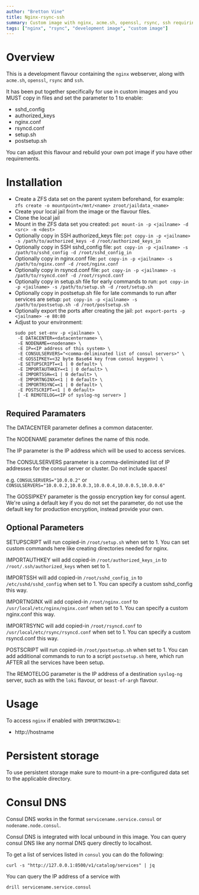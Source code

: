 ```yaml
---
author: "Bretton Vine"
title: Nginx-rsync-ssh
summary: Custom image with nginx, acme.sh, openssl, rsync, ssh requiring copied-in config files
tags: ["nginx", "rsync", "development image", "custom image"]
---
```


# Overview

This is a development flavour containing the ```nginx``` webserver, along with ```acme.sh```, ```openssl```, ```rsync``` and ```ssh```.

It has been put together specifically for use in custom images and you MUST copy in files and set the parameter to 1 to enable:
- sshd_config
- authorized_keys
- nginx.conf
- rsyncd.conf
- setup.sh
- postsetup.sh

You can adjust this flavour and rebuild your own pot image if you have other requirements.

# Installation

* Create a ZFS data set on the parent system beforehand, for example:
  ```zfs create -o mountpoint=/mnt/<name> zroot/jaildata_<name>```
* Create your local jail from the image or the flavour files.
* Clone the local jail
* Mount in the ZFS data set you created:
  ```pot mount-in -p <jailname> -d <src> -m <dest>```
* Optionally copy in SSH authorized_keys file:
  ```pot copy-in -p <jailname> -s /path/to/authorized_keys -d /root/authorized_keys_in```
* Optionally copy in SSH sshd_config file:
  ```pot copy-in -p <jailname> -s /path/to/sshd_config -d /root/sshd_config_in```
* Optionally copy in nginx.conf file:
  ```pot copy-in -p <jailname> -s /path/to/nginx.conf -d /root/nginx.conf```
* Optionally copy in rsyncd.conf file:
  ```pot copy-in -p <jailname> -s /path/to/rsyncd.conf -d /root/rsyncd.conf```
* Optionally copy in setup.sh file for early commands to run:
  ```pot copy-in -p <jailname> -s /path/to/setup.sh -d /root/setup.sh```
* Optionally copy in postsetup.sh file for late commands to run after services are setup:
  ```pot copy-in -p <jailname> -s /path/to/postsetup.sh -d /root/postsetup.sh```
* Optionally export the ports after creating the jail:
  ```pot export-ports -p <jailname> -e 80:80```
* Adjust to your environment:
  ```
  sudo pot set-env -p <jailname> \
   -E DATACENTER=<datacentername> \
   -E NODENAME=<nodename> \
   -E IP=<IP address of this system> \
   -E CONSULSERVERS="<comma-deliminated list of consul servers>" \
   -E GOSSIPKEY=<32 byte Base64 key from consul keygen>] \
   -E SETUPSCRIPT=<1 | 0 default> \
   -E IMPORTAUTHKEY=<1 | 0 default> \
   -E IMPORTSSH=<1 | 0 default> \
   -E IMPORTNGINX=<1 | 0 default> \
   -E IMPORTRSYNC=<1 | 0 default> \
   -E POSTSCRIPT=<1 | 0 default>
   [ -E REMOTELOG=<IP of syslog-ng server> ]
  ```

## Required Paramaters
The DATACENTER parameter defines a common datacenter.

The NODENAME parameter defines the name of this node.

The IP parameter is the IP address which will be used to access services.

The CONSULSERVERS parameter is a comma-deliminated list of IP addresses for the consul server or cluster. Do not include spaces!

e.g. ```CONSULSERVERS="10.0.0.2"``` or ```CONSULSERVERS="10.0.0.2,10.0.0.3,10.0.0.4,10.0.0.5,10.0.0.6"```

The GOSSIPKEY parameter is the gossip encryption key for consul agent. We're using a default key if you do not set the parameter, do not use the default key for production encryption, instead provide your own.

## Optional Parameters
SETUPSCRIPT will run copied-in ```/root/setup.sh``` when set to 1. You can set custom commands here like creating directories needed for nginx.

IMPORTAUTHKEY will add copied-in ```/root/authorized_keys_in``` to ```/root/.ssh/authorized_keys``` when set to 1.

IMPORTSSH will add copied-in ```/root/sshd_config_in``` to ```/etc/sshd/sshd_config``` when set to 1. You can specify a custom sshd_config this way.

IMPORTNGINX will add copied-in ```/root/nginx.conf``` to ```/usr/local/etc/nginx/nginx.conf``` when set to 1. You can specify a custom nginx.conf this way.

IMPORTRSYNC will add copied-in ```/root/rsyncd.conf``` to ```/usr/local/etc/rsync/rsyncd.conf``` when set to 1. You can specify a custom rsyncd.conf this way.

POSTSCRIPT will run copied-in ```/root/postsetup.sh``` when set to 1. You can add additional commands to run to a script ```postsetup.sh``` here, which run AFTER all the services have been setup.

The REMOTELOG parameter is the IP address of a destination ```syslog-ng``` server, such as with the ```loki``` flavour, or ```beast-of-argh``` flavour.

# Usage
To access ```nginx``` if enabled with ```IMPORTNGINX=1```:
* http://hostname

# Persistent storage
To use persistent storage make sure to mount-in a pre-configured data set to the applicable directory.

# Consul DNS

Consul DNS works in the format `servicename.service.consul` or `nodename.node.consul`.

Consul DNS is integrated with local unbound in this image. You can query consul DNS like any normal DNS query directly to localhost.

To get a list of services listed in `consul` you can do the following:

```
curl -s "http://127.0.0.1:8500/v1/catalog/services" | jq
```

You can query the IP address of a service with

```
drill servicename.service.consul
```
